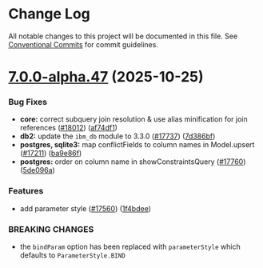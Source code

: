 # Change Log

All notable changes to this project will be documented in this file.
See [Conventional Commits](https://conventionalcommits.org) for commit guidelines.

# [7.0.0-alpha.47](https://github.com/sequelize/sequelize/compare/v7.0.0-alpha.46...v7.0.0-alpha.47) (2025-10-25)

### Bug Fixes

- **core:** correct subquery join resolution & use alias minification for join references ([#18012](https://github.com/sequelize/sequelize/issues/18012)) ([af74df1](https://github.com/sequelize/sequelize/commit/af74df1f915d84f01dfcbdd5b467d7d7bdd68f66))
- **db2:** update the `ibm_db` module to 3.3.0 ([#17737](https://github.com/sequelize/sequelize/issues/17737)) ([7d386bf](https://github.com/sequelize/sequelize/commit/7d386bf22d7d0e99ca7fac11305b6ee956b7535b))
- **postgres, sqlite3:** map conflictFields to column names in Model.upsert ([#17211](https://github.com/sequelize/sequelize/issues/17211)) ([ba9e86f](https://github.com/sequelize/sequelize/commit/ba9e86f271f765ac0b476fca930b40a5250678f6))
- **postgres:** order on column name in showConstraintsQuery ([#17760](https://github.com/sequelize/sequelize/issues/17760)) ([5de096a](https://github.com/sequelize/sequelize/commit/5de096aefe86ca8941667ecadd5a91059312a5d9))

### Features

- add parameter style ([#17560](https://github.com/sequelize/sequelize/issues/17560)) ([1f4bdee](https://github.com/sequelize/sequelize/commit/1f4bdee80bb7ab5a335d11681f0a9ea973277297))

### BREAKING CHANGES

- the `bindParam` option has been replaced with `parameterStyle` which defaults to `ParameterStyle.BIND`
